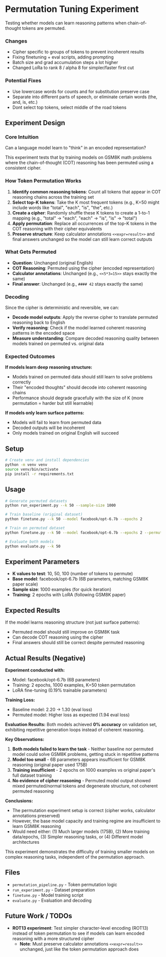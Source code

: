 # Permutation Tuning Experiment

Testing whether models can learn reasoning patterns when chain-of-thought tokens are permuted.


### Changes
- Cipher specific to groups of tokens to prevent incoherent results
- Fixing finetuning + eval scripts, adding prompting
- Batch size and grad accumulation steps a lot higher
- Changed LoRa to rank 8 / alpha 8 for simpler/faster first cut


### Potential Fixes
- Use lowercase words for counts and for substitution preserve case
- Separate into different parts of speech, or eliminate certain words (the, and, is, etc.)
- Dont select top tokens, select middle of the road tokens


## Experiment Design

### Core Intuition

Can a language model learn to "think" in an encoded representation?

This experiment tests that by training models on GSM8K math problems where the chain-of-thought (COT) reasoning has been permuted using a consistent cipher.

### How Token Permutation Works

1. **Identify common reasoning tokens**: Count all tokens that appear in COT reasoning chains across the training set
2. **Select top-K tokens**: Take the K most frequent tokens (e.g., K=50 might include words like "total", "each", "is", "the", etc.)
3. **Create a cipher**: Randomly shuffle these K tokens to create a 1-to-1 mapping (e.g., "total" → "each", "each" → "is", "is" → "total")
4. **Apply permutation**: Replace all occurrences of the top-K tokens in the COT reasoning with their cipher equivalents
5. **Preserve structure**: Keep calculator annotations `<<expr=result>>` and final answers unchanged so the model can still learn correct outputs

### What Gets Permuted

- **Question**: Unchanged (original English)
- **COT Reasoning**: Permuted using the cipher (encoded representation)
- **Calculator annotations**: Unchanged (e.g., `<<5*3=15>>` stays exactly the same)
- **Final answer**: Unchanged (e.g., `#### 42` stays exactly the same)

### Decoding

Since the cipher is deterministic and reversible, we can:
- **Decode model outputs**: Apply the reverse cipher to translate permuted reasoning back to English
- **Verify reasoning**: Check if the model learned coherent reasoning patterns in the encoded space
- **Measure understanding**: Compare decoded reasoning quality between models trained on permuted vs. original data

### Expected Outcomes

**If models learn deep reasoning structure:**
- Models trained on permuted data should still learn to solve problems correctly
- Their "encoded thoughts" should decode into coherent reasoning chains
- Performance should degrade gracefully with the size of K (more permutation = harder but still learnable)

**If models only learn surface patterns:**
- Models will fail to learn from permuted data
- Decoded outputs will be incoherent
- Only models trained on original English will succeed

## Setup

```bash
# Create venv and install dependencies
python -m venv venv
source venv/bin/activate
pip install -r requirements.txt
```

## Usage

```bash
# Generate permuted datasets
python run_experiment.py --k 50 --sample-size 1000

# Train baseline (original dataset)
python finetune.py --k 50 --model facebook/opt-6.7b --epochs 2

# Train on permuted dataset
python finetune.py --k 50 --model facebook/opt-6.7b --epochs 2 --permuted

# Evaluate both models
python evaluate.py --k 50
```

## Experiment Parameters

- **K values to test**: 10, 50, 100 (number of tokens to permute)
- **Base model**: facebook/opt-6.7b (6B parameters, matching GSM8K paper scale)
- **Sample size**: 1000 examples (for quick iteration)
- **Training**: 2 epochs with LoRA (following GSM8K paper)

## Expected Results

If the model learns reasoning structure (not just surface patterns):
- Permuted model should still improve on GSM8K task
- Can decode COT reasoning using the cipher
- Final answers should still be correct despite permuted reasoning

## Actual Results (Negative)

**Experiment conducted with:**
- Model: facebook/opt-6.7b (6B parameters)
- Training: 2 epochs, 1000 examples, K=50 token permutation
- LoRA fine-tuning (0.19% trainable parameters)

**Training Loss:**
- Baseline model: 2.20 → 1.30 (eval loss)
- Permuted model: Higher loss as expected (1.94 eval loss)

**Evaluation Results:**
Both models achieved **0% accuracy** on validation set, exhibiting repetitive generation loops instead of coherent reasoning.

**Key Observations:**
1. **Both models failed to learn the task** - Neither baseline nor permuted model could solve GSM8K problems, getting stuck in repetitive patterns
2. **Model too small** - 6B parameters appears insufficient for GSM8K reasoning (original paper used 175B)
3. **Training insufficient** - 2 epochs on 1000 examples vs original paper's full dataset training
4. **No evidence of cipher reasoning** - Permuted model output showed mixed permuted/normal tokens and degenerate structure, not coherent permuted reasoning

**Conclusions:**
- The permutation experiment setup is correct (cipher works, calculator annotations preserved)
- However, the base model capacity and training regime are insufficient to learn GSM8K reasoning
- Would need either: (1) Much larger models (175B), (2) More training data/epochs, (3) Simpler reasoning tasks, or (4) Different model architectures

This experiment demonstrates the difficulty of training smaller models on complex reasoning tasks, independent of the permutation approach.

## Files

- `permutation_pipeline.py` - Token permutation logic
- `run_experiment.py` - Dataset preparation
- `finetune.py` - Model training script
- `evaluate.py` - Evaluation and decoding

## Future Work / TODOs

- **ROT13 experiment**: Test simpler character-level encoding (ROT13) instead of token permutation to see if models can learn encoded reasoning with a more structured cipher
  - **Note**: Must preserve calculator annotations `<<expr=result>>` unchanged, just like the token permutation approach does
